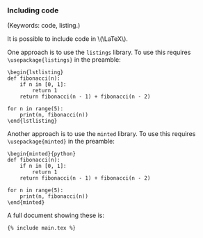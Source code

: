 ### Including code

(Keywords: code, listing.)

It is possible to include code in \\(\LaTeX\\).

One approach is to use the `listings` library. To use this requires
`\usepackage{listings}` in the preamble:


```language-latex
\begin{lstlisting}
def fibonacci(n):
    if n in [0, 1]:
        return 1
    return fibonacci(n - 1) + fibonacci(n - 2)

for n in range(5):
    print(n, fibonacci(n))
\end{lstlisting}
```

Another approach is to use the `minted` library. To use this requires
`\usepackage{minted}` in the preamble:


```language-latex
\begin{minted}{python}
def fibonacci(n):
    if n in [0, 1]:
        return 1
    return fibonacci(n - 1) + fibonacci(n - 2)

for n in range(5):
    print(n, fibonacci(n))
\end{minted}
```


A full document showing these is:

```language-latex
{% include main.tex %}
```
